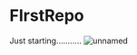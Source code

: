 # FIrstRepo
Just starting...........
![unnamed](https://user-images.githubusercontent.com/75436573/152417769-d9805562-a7ef-4b80-8d37-a5d6aac234eb.jpg)
